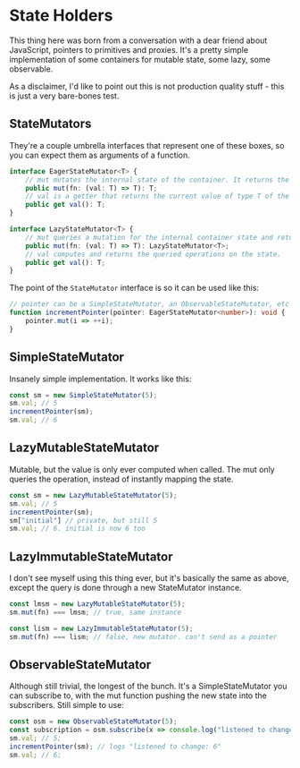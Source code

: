 # State Holders
This thing here was born from a conversation with a dear friend about JavaScript, pointers to primitives and proxies. It's a pretty simple implementation of some containers for mutable state, some lazy, some observable.

As a disclaimer, I'd like to point out this is not production quality stuff - this is just a very bare-bones test.

## StateMutators
They're a couple umbrella interfaces that represent one of these boxes, so you can expect them as arguments of a function.
```ts
interface EagerStateMutator<T> {
    // mut mutates the internal state of the container. It returns the modified state.
    public mut(fn: (val: T) => T): T;
    // val is a getter that returns the current value of type T of the StateMutator.
    public get val(): T;
}

interface LazyStateMutator<T> {
    // mut queries a mutation for the internal container state and returns a LazyStateMutator.
    public mut(fn: (val: T) => T): LazyStateMutator<T>;
    // val computes and returns the queried operations on the state.
    public get val(): T;
}
```
The point of the `StateMutator` interface is so it can be used like this:
```ts
// pointer can be a SimpleStateMutator, an ObservableStateMutator, etc
function incrementPointer(pointer: EagerStateMutator<number>): void {
    pointer.mut(i => ++i);
}
```

## SimpleStateMutator
Insanely simple implementation. It works like this:
```ts
const sm = new SimpleStateMutator(5);
sm.val; // 5
incrementPointer(sm);
sm.val; // 6
```

## LazyMutableStateMutator
Mutable, but the value is only ever computed when called. The mut only queries the operation, instead of instantly mapping the state.
```ts
const sm = new LazyMutableStateMutator(5);
sm.val; // 5
incrementPointer(sm);
sm["initial"] // private, but still 5
sm.val; // 6. initial is now 6 too
```

## LazyImmutableStateMutator
I don't see myself using this thing ever, but it's basically the same as above, except the query is done through a new StateMutator instance.
```ts
const lmsm = new LazyMutableStateMutator(5);
sm.mut(fn) === lmsm; // true, same instance

const lism = new LazyImmutableStateMutator(5);
sm.mut(fn) === lism; // false, new mutator. can't send as a pointer
```

## ObservableStateMutator
Although still trivial, the longest of the bunch. It's a SimpleStateMutator you can subscribe to, with the mut function pushing the new state into the subscribers. Still simple to use:
```ts
const osm = new ObservableStateMutator(5);
const subscription = osm.subscribe(x => console.log("listened to change:", x));
sm.val; // 5;
incrementPointer(sm); // logs "listened to change: 6"
sm.val; // 6;
```